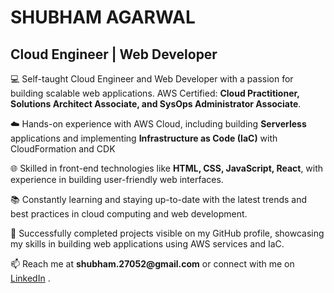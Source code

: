 <h1 id="shubham-agarwal">SHUBHAM AGARWAL</h1>
<h2 id="cloud-engineer-web-developer">Cloud Engineer | Web Developer</h2>

<p>💻 Self-taught Cloud Engineer and Web Developer with a passion for building scalable web applications. AWS Certified: <b>Cloud Practitioner, Solutions Architect Associate, and SysOps Administrator Associate</b>.</p>

<p>☁️ Hands-on experience with AWS Cloud, including building <b>Serverless</b> applications and implementing <b>Infrastructure as Code (IaC)</b> with CloudFormation and CDK</p>

<p>🌐 Skilled in front-end technologies like <b>HTML, CSS, JavaScript, React</b>, with experience in building user-friendly web interfaces.</p>

<p>📚 Constantly learning and staying up-to-date with the latest trends and best practices in cloud computing and web development.</p>

<p>🔭 Successfully completed projects visible on my GitHub profile, showcasing my skills in building web applications using AWS services and IaC.</p>

<p>📫 Reach me at <b>shubham.27052@gmail.com</b> or connect with me on <a href="https://www.linkedin.com/in/your-linkedin-profile">LinkedIn</a> .</p>
